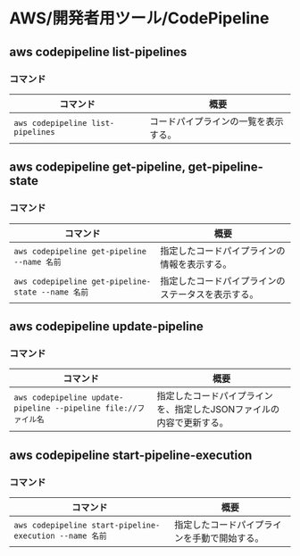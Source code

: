 # AWS/開発者用ツール/CodePipeline

## aws codepipeline list-pipelines

### コマンド

| コマンド                          | 概要                                 |
| --------------------------------- | ------------------------------------ |
| `aws codepipeline list-pipelines` | コードパイプラインの一覧を表示する。 |

## aws codepipeline get-pipeline, get-pipeline-state

### コマンド

| コマンド                                          | 概要                                               |
| ------------------------------------------------- | -------------------------------------------------- |
| `aws codepipeline get-pipeline --name 名前`       | 指定したコードパイプラインの情報を表示する。       |
| `aws codepipeline get-pipeline-state --name 名前` | 指定したコードパイプラインのステータスを表示する。 |

## aws codepipeline update-pipeline

### コマンド

| コマンド                                                     | 概要                                                         |
| ------------------------------------------------------------ | ------------------------------------------------------------ |
| `aws codepipeline update-pipeline --pipeline file://ファイル名` | 指定したコードパイプラインを、指定したJSONファイルの内容で更新する。 |

## aws codepipeline start-pipeline-execution

### コマンド

| コマンド                                                | 概要                                         |
| ------------------------------------------------------- | -------------------------------------------- |
| `aws codepipeline start-pipeline-execution --name 名前` | 指定したコードパイプラインを手動で開始する。 |
